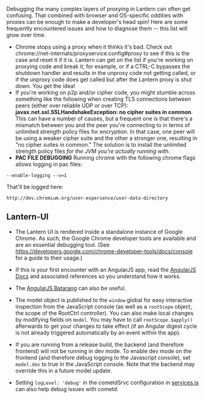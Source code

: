 Debugging the many complex layers of proxying in Lantern can often get confusing. That combined with browser and OS-specific oddities with proxies can be enough to make a developer's head spin! Here are some frequently encountered issues and how to diagnose them -- this list will grow over time.

* Chrome stops using a proxy when it thinks it's bad. Check out chrome://net-internals/proxyservice.config#proxy to see if this is the case and reset it if it is. Lantern can get on the list if you're working on proxying code and break it, for example, or if a CTRL-C bypasses the shutdown handler and results in the unproxy code not getting called, or if the unproxy code does get called but after the Lantern proxy is shut down. You get the idea!
* If you're working on p2p and/or cipher code, you might stumble across something like the following when creating TLS connections between peers (either over reliable UDP or over TCP): **javax.net.ssl.SSLHandshakeException: no cipher suites in common**. This can have a number of causes, but a frequent one is that there's a mismatch between you and the peer you're connecting to in terms of unlimited strength policy files for encryption. In that case, one peer will be using a weaker cipher suite and the other a stronger one, resulting in "no cipher suites in common." The solution is to install the unlimited strength policy files *for the JVM you're actually running with.*
* **PAC FILE DEBUGGING** Running chrome with the following chrome flags allows logging in pac files:
```
--enable-logging --v=1
```
That'll be logged here:
```
http://dev.chromium.org/user-experience/user-data-directory
```
 
## Lantern-UI

* The Lantern UI is rendered inside a standalone instance of Google Chrome. As such, the Google Chrome developer tools are available and are an essential debugging tool. (See https://developers.google.com/chrome-developer-tools/docs/console for a guide to their usage.)

* If this is your first encounter with an AngularJS app, read the [AngularJS Docs](http://docs.angularjs.org/guide/) and associated references so you understand how it works.

* The [AngularJS Batarang](https://github.com/angular/angularjs-batarang) can also be useful.

* The model object is published to the `window` global for easy interactive inspection from the JavaScript console (as well as a `rootScope` object, the scope of the RootCtrl controller). You can also make local changes by modifying fields on `model`. You may have to call `rootScope.$apply()` afterwards to get your changes to take effect (if an Angular digest cycle is not already triggered automatically by an event within the app).

* If you are running from a release build, the backend (and therefore frontend) will not be running in dev mode. To enable dev mode on the frontend (and therefore debug logging to the Javascript console), set `model.dev` to true in the JavaScript console. Note that the backend may override this in a future model update.

* Setting `logLevel: 'debug'` in the cometdSrvc configuration in [services.js](https://github.com/getlantern/lantern-ui/blob/master/app/js/services.js) can also help debug issues with cometd.